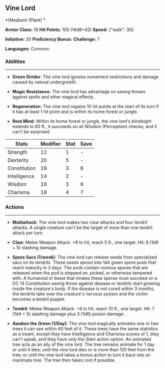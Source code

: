 ## Vine Lord
*(Medium) (Plant) *

**Armor Class:** 16
**Hit Points:** 105 (14d8+42)
**Speed:** {"walk": 30}

**Initiative:** 20
**Proficiency Bonus:**
**Challenge:** 7

**Languages:** Common

### Abilities
 --- 
- **Green Strider**: The vine lord ignores movement restrictions and damage caused by natural undergrowth.

- **Magic Resistance**: The vine lord has advantage on saving throws against spells and other magical effects.

- **Regeneration**: The vine lord regains 10 hit points at the start of its turn if it has at least 1 hit point and is within its home forest or jungle.

- **Root Mind**: Within its home forest or jungle, the vine lord's blindsight extends to 60 ft., it succeeds on all Wisdom (Perception) checks, and it can't be surprised.



| Stats | Modifier | Stat | Save
| ---- | ---- | ---- | ---- |
| Strength | 12 | 1 | - |
| Dexterity | 20 | 5 | - |
| Constitution | 16 | 3 | 6 |
| Intelligence | 14 | 2 | - |
| Wisdom | 16 | 3 | 6 |
| Charisma | 18 | 4 | 7 |

### Actions
 --- 
- **Multiattack**: The vine lord makes two claw attacks and four tendril attacks. A single creature can't be the target of more than one tendril attack per turn.

- **Claw**: Melee Weapon Attack: +8 to hit, reach 5 ft., one target. Hit: 8 (1d6 + 5) slashing damage.

- **Spore Sacs (1/week)**: The vine lord can release seeds from specialized sacs on its tendrils. These seeds sprout into 1d4 green spore pods that reach maturity in 3 days. The pods contain noxious spores that are released when the pod is stepped on, picked, or otherwise tampered with. A humanoid or beast that inhales these spores must succeed on a DC 14 Constitution saving throw against disease or tendrils start growing inside the creature's body. If the disease is not cured within 3 months, the tendrils take over the creature's nervous system and the victim becomes a tendril puppet.

- **Tendril**: Melee Weapon Attack: +8 to hit, reach 10 ft., one target. Hit: 7 (1d4 + 5) slashing damage plus 3 (1d6) poison damage.

- **Awaken the Green (1/Day)**: The vine lord magically animates one or two trees it can see within 60 feet of it. These trees have the same statistics as a treant, except they have Intelligence and Charisma scores of 1, they can't speak, and they have only the Slam action option. An animated tree acts as an ally of the vine lord. The tree remains animate for 1 day or until it dies; until the vine lord dies or is more than 120 feet from the tree; or until the vine lord takes a bonus action to turn it back into an inanimate tree. The tree then takes root if possible.

